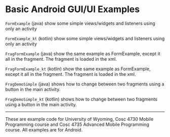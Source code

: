 Basic Android GUI/UI Examples
===========

`FormExample` (java) show some simple views/widgets and listeners using only an activity

`FormExample_kt` (kotlin) show some simple views/widgets and listeners using only an activity

`FragFormExample` (java) show the same example as FormExample, except it all in the fragment.  The fragment is loaded in the xml.

`FragFormExample_kt` (kotlin) show the same example as FormExample, except it all in the fragment.  The fragment is loaded in the xml.

`FragDemoSimple` (java) shows how to change between two fragments using a button in the main activity.

`FragDemoSimple_kt` (kotlin) shows how to change between two fragments using a button in the main activity.

---

These are example code for University of Wyoming, Cosc 4730 Mobile Programming course and Cosc 4735 Advanced Mobile Programming course.
All examples are for Android.